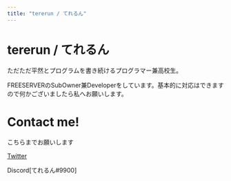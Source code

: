 ```yaml
---
title: "tererun / てれるん"
---
```


# tererun / てれるん

ただただ平然とプログラムを書き続けるプログラマー兼高校生。

FREESERVERのSubOwner兼Developerをしています。基本的に対応はできますので何かございましたら私へお願いします。

# Contact me!

こちらまでお願いします

[Twitter](https://twitter.com/tererun1) 

Discord[てれるん#9900]

